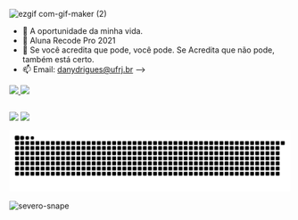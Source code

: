 ![ezgif com-gif-maker (2)](https://user-images.githubusercontent.com/85651629/132918254-f46a00e7-a2bc-4a8e-8c76-78f184092a95.gif)

- 🔭 A oportunidade da minha vida.
- 🌱 Aluna Recode Pro 2021
- 🤔  Se você acredita que pode, você pode. Se Acredita que não pode, também está certo.
- 📫 Email: danydrigues@ufrj.br
-->

<div>
  <a href="https://github.com/dany-rodrigues">
  <img height="180em" src="https://github-readme-stats.vercel.app/api?username=dany-rodrigues&show_icons=true&theme=autocontraste&include_all_commits=true&count_private=true"/>
  <img height="180em" src="https://github-readme-stats.vercel.app/api/top-langs/?username=dany-rodrigues&layout=compact&langs_count=7&theme=autocontraste"/>
</div>

  
  ##
 
<div> 
  <a href="https://instagram.com/pretah_felix" target="_blank"><img src="https://img.shields.io/badge/-Instagram-%23E4405F?style=for-the-badge&logo=instagram&logoColor=white" target="_blank"></a>
 	<a href="https://www.linkedin.com/in/danyellerodrigues/" target="_blank"><img src="https://img.shields.io/badge/-LinkedIn-%230077B5?style=for-the-badge&logo=linkedin&logoColor=white" target="_blank"></a> 
 
  ![Snake animation](https://github.com/dany-rodrigues/dany-rodrigues/blob/output/github-contribution-grid-snake.svg)
  
   ![severo-snape](https://user-images.githubusercontent.com/85651629/132929783-6c034fa7-7fcb-4b3d-a2cf-f2e589878afe.gif)   
 
</div>

